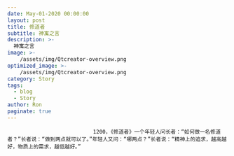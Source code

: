 ```yaml
---
date: May-01-2020 00:00:00
layout: post
title: 修道者
subtitle: 神寓之言
description: >-
  神寓之言
image: >-
    /assets/img/Qtcreator-overview.png
optimized_image: >-
    /assets/img/Qtcreator-overview.png
category: Story
tags:
  - blog
  - Story
author: Ron
paginate: true
---
```


							　　1200，《修道者》一个年轻人问长者：“如何做一名修道者？”长者说：“做到两点就可以了。”年轻人又问：“哪两点？”长者说：“精神上的追求，越高越好，物质上的需求，越低越好。”
							
							
						